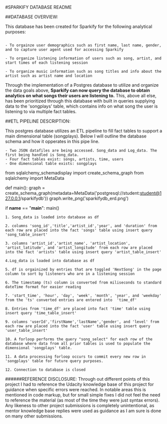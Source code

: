 #SPARKIFY DATABASE README

##DATABASE OVERVIEW:

This database has been created for Sparkify for the following analytical purposes:

```

- To orgainze user demographics such as first name, last name, gender, and to capture user agent used for accessing Sparkify
    
- To organize listening information of users such as song, artist, and start times of each listening session
    
- To organize music information such as song titles and info about the artist such as artist name and location
```

Through the implementation of a Postgres database to utilize and organize the data goals above, **Sparkify can now query the database to obtain analytics on what songs their users are listening to.** This, above all else, has been prioritized through this database with built in queries supplying data to the 'songplays' table, which contains info on what song the user is listening to via multiple fact tables. 

##ETL PIPELINE DESCRIPTION:

This postgres database utilizes an ETL pipeline to fill fact tables to support a main dimensional table (songplays). Below I will outline the database schema and how it opperates in this pipe line.
```
- Two JSON datafiles are being accessed. Song_data and Log_data. The first being handled is Song_data.
- Four fact tables exist: songs, artists, time, users
- One dimensional table exists: songplays 

```

from sqlalchemy_schemadisplay import create_schema_graph
from sqlalchemy import MetaData

def main():
    graph = create_schema_graph(metadata=MetaData('postgresql://student:student@127.0.0.1/sparkifydb'))
    graph.write_png('sparkifydb_erd.png')

if __name__ == "__main__":
    main()

    1. Song_data is loaded into database as df 
    
    2. columns 'song_id','title','artist_id','year', and 'duration' from each row are placed into the fact 'songs' table using insert query 'song_table_insert'
    
    3. columns 'artist_id','artist_name', 'artist_location', 'artist_latitude', and 'artist_longitude' from each row are placed into the fact 'artists' table using insert query 'artist_table_insert'
    
    4.Log_data is loaded into database as df
    
    5. df is orgainized by entries that are toggled 'NextSong' in the page column to sort by listeners who are in a listening session
    
    6. The timestamp (ts) column is converted from miliseconds to standard dateTime format for easier reading
    
    7. 'start_time', 'hour', 'day', 'week', 'month', 'year', and 'weekday' from the 'ts' converted entries are entered into  'time_df'
    
    8. Entries from 'time_df' are placed into fact 'time' table using insert query 'time_table_insert'

    9. columns 'userId','firstName','lastName','gender', and 'level' from each row are placed into the fact 'user' table using insert query 'user_table_insert'
    
    10. A forloop performs the query "song_select" for each row of the database where data from all prior tables is used to populate the dimensional 'songplays' table. 
    
    11. A data processing forloop occurs to commit every new row in 'songplays' table for future query purposes. 
    
    12. Connection to database is closed
    
    
######REFERENCE DISCLOSURE: 
Through out different points of this project I had to reference the Udacity knowledge base of this project for guidance when specific errors were reached. In notable areas this is mentioned in code markup, but for small simple fixes I did not feel the need to reference the material (as most of the time they were just syntax errors). Any likeness to other project submissions is completely unintentional, as mentor knowledge base replies were used as guidance as I am sure is done on many other submissions. 
    
